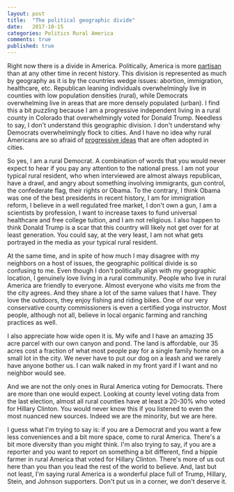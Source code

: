 ```yaml
---
layout: post
title:  "The political geographic divide"
date:   2017-10-15
categories: Politics Rural America
comments: true
published: true
---
```


Right now there is a divide in America.  Politically, America is more [partisan][1] than at any other time in recent history.  This division is represented as much by geography as it is by the countries wedge issues: abortion, immigration, healthcare, etc.  Republican leaning individuals overwhelmingly live in counties with low population densities (rural), while Democrats overwhelming live in areas that are more densely populated (urban).  I find this a bit puzzling because I am a progressive independent living in a rural county in Colorado that overwhelmingly voted for Donald Trump.  Needless to say, I don't understand this geographic division.  I don't understand why Democrats overwhelmingly flock to cities.  And I have no idea why rural Americans are so afraid of [progressive ideas][3] that are often adopted in cities.  

So yes, I am a rural Democrat.  A combination of words that you would never expect to hear if you pay any attention to the national press.  I am not your typical rural resident, who when interviewed are almost always republican, have a drawl, and angry about something involving immigrants, gun control, the confederate flag, their rights or Obama.  To the contrary,  I think Obama was one of the best presidents in recent history,  I am for immigration reform, I believe in a well regulated free market, I don't own a gun, I am a scientists by profession, I want to increase taxes to fund universal healthcare and free college tuition, and I am not religious.  I also happen to think Donald Trump is a scar that this country will likely not get over for at least generation. You could say, at the very least, I am not what gets portrayed in the media as your typical rural resident. 

At the same time, and in spite of how much I may disagree with my neighbors on a host of issues, the geographic political divide is so confusing to me.  Even though I don't politically align with my geographic location, I genuinely love living in a rural community. People who live in rural America are  friendly to everyone.  Almost everyone who visits me from the the city agrees. And they share a lot of the same values that I have. They love the outdoors, they enjoy fishing and riding bikes.  One of our very conservative county commissioners is even a certified yoga instructor.  Most people, although not all, believe in local organic farming and ranching practices as well.  

I also appreciate how wide open it is.  My wife and I have an amazing 35 acre parcel with our own canyon and pond.  The land is affordable, our 35 acres cost a fraction of what most people pay for a single family home on a small lot in the city. We never have to put our dog on a leash and we rarely have anyone bother us.  I can walk naked in my front yard if I want and no neighbor would see. 

And we are not the only ones in Rural America voting for Democrats.  There are more than one would expect.  Looking at county level voting data from the last election, almost all rural counties have at least a 20-30% who voted for Hillary Clinton.  You would never know this if you listened to even the most nuanced new sources.  Indeed we are the minority, but we are here. 

I guess what I'm trying to say is: if you are a Democrat and you want a few less conveniences and a bit more space, come to rural America. There's a bit more diversity than you might think.  I'm also trying to say, if you are a reporter and you want to report on something a bit different, find a hippie farmer in rural America that voted for Hillary Clinton.  There's more of us out here than you than you lead the rest of the world to believe. And, last but not least, I'm saying rural America is a wonderful place full of Trump, Hillary, Stein, and Johnson supporters.  Don't put us in a corner, we don't deserve it.  



[1]: http://www.pewresearch.org/fact-tank/2016/06/22/key-facts-partisanship/

[2]: http://www.pewresearch.org/fact-tank/2016/02/23/u-s-religious-groups-and-their-political-leanings/

[3]: https://www.nytimes.com/roomfordebate/2016/09/19/prosperity-is-up-but-not-for-rural-america/to-overcome-deep-mistrust-listen-to-rural-families-needs